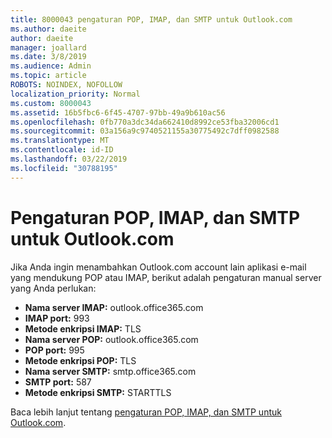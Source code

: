 ```yaml
---
title: 8000043 pengaturan POP, IMAP, dan SMTP untuk Outlook.com
ms.author: daeite
author: daeite
manager: joallard
ms.date: 3/8/2019
ms.audience: Admin
ms.topic: article
ROBOTS: NOINDEX, NOFOLLOW
localization_priority: Normal
ms.custom: 8000043
ms.assetid: 16b5fbc6-6f45-4707-97bb-49a9b610ac56
ms.openlocfilehash: 0fb770a3dc34da662410d8992ce53fba32006cd1
ms.sourcegitcommit: 03a156a9c9740521155a30775492c7dff0982588
ms.translationtype: MT
ms.contentlocale: id-ID
ms.lasthandoff: 03/22/2019
ms.locfileid: "30788195"
---
```

# <a name="pop-imap-and-smtp-settings-for-outlookcom"></a>Pengaturan POP, IMAP, dan SMTP untuk Outlook.com

Jika Anda ingin menambahkan Outlook.com account lain aplikasi e-mail yang mendukung POP atau IMAP, berikut adalah pengaturan manual server yang Anda perlukan:
  
- **Nama server IMAP:** outlook.office365.com 
- **IMAP port:** 993   
- **Metode enkripsi IMAP:** TLS   
- **Nama server POP:** outlook.office365.com  
- **POP port:** 995  
- **Metode enkripsi POP:** TLS  
- **Nama server SMTP:** smtp.office365.com 
- **SMTP port:** 587 
- **Metode enkripsi SMTP:** STARTTLS 

Baca lebih lanjut tentang [pengaturan POP, IMAP, dan SMTP untuk Outlook.com](https://go.microsoft.com/fwlink/p/?linkid=2001402&amp;clcid=0x409).
